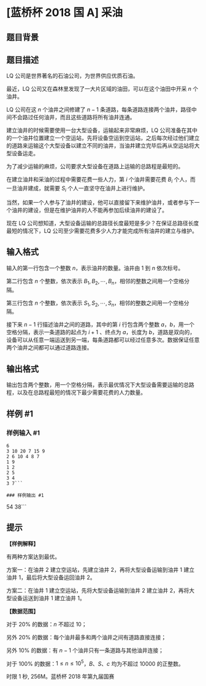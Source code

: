 # [蓝桥杯 2018 国 A] 采油

## 题目背景



## 题目描述

LQ 公司是世界著名的石油公司，为世界供应优质石油。

最近，LQ 公司又在森林里发现了一大片区域的油田，可以在这个油田中开采 $n$ 个油井。

LQ 公司在这 $n$ 个油井之间修建了 $n-1$ 条道路，每条道路连接两个油井，路径中间不会路过任何油井，而且这些道路将所有油井连通。

建立油井的时候需要使用一台大型设备，运输起来非常麻烦，LQ 公司准备在其中的一个油井位置建立一个空运站，先将设备空运到空运站，之后每次经过他们建立的道路来运输这个大型设备以建立不同的油井，当油井建立完毕后再从空运站将大型设备运走。

为了减少运输的麻烦，公司要求大型设备在道路上运输的总路程是最短的。

在建立油井和采油的过程中需要花费一些人力，第 $i$ 个油井需要花费 $B_i$ 个人，而一旦油井建成，就需要 $S_i$ 个人一直坚守在油井上进行维护。

当然，如果一个人参与了油井的建设，他可以直接留下来维护油井，或者参与下一个油井的建设，但是在维护油井的人不能再参加后续油井的建设了。

现在 LQ 公司想知道，大型设备运输的总路径长度最短是多少？在保证总路径长度最短的情况下，LQ 公司至少需要花费多少人力才能完成所有油井的建立与维护。


## 输入格式

输入的第一行包含一个整数 $n$，表示油井的数量。油井由 $1$ 到 $n$ 依次标号。

第二行包含 $n$ 个整数，依次表示 $B_1,B_2,\cdots,B_n$，相邻的整数之间用一个空格分隔。

第三行包含 $n$ 个整数，依次表示 $S_1,S_2,\cdots,S_n$，相邻的整数之间用一个空格分隔。

接下来 $n-1$ 行描述油井之间的道路，其中的第 $i$ 行包含两个整数 $a$，$b$，用一个空格分隔，表示一条道路的起点为 $i+1$ 、终点为 $a$，长度为 $b$，道路是双向的，设备可以从任意一端运送到另一端，每条道路都可以经过任意多次。数据保证任意两个油井之间都可以通过道路连接。


## 输出格式

输出包含两个整数，用一个空格分隔，表示最优情况下大型设备需要运输的总路程，以及在总路程最短的情况下最少需要花费的人力数量。

## 样例 #1

### 样例输入 #1
```
6
3 10 20 7 15 9
2 6 10 4 8 7
1 9
1 2
2 5
3 4
3 7```

### 样例输出 #1

```
54 38```

## 提示

**【样例解释】**

有两种方案达到最优。

方案一：在油井 $2$ 建立空运站，先建立油井 $2$，再将大型设备运输到油井 $1$ 建立油井 $1$，最后将大型设备运回油井 $2$。

方案二：在油井 $1$ 建立空运站，先将大型设备运输到油井 $2$ 建立油井 $2$，再将大型设备运送到油井 $1$ 建立油井 $1$。

**【数据范围】**

对于 $20\%$ 的数据：$n$ 不超过 $10$；

另外 $20\%$ 的数据：每个油井最多和两个油井之间有道路直接连接；

另外 $10\%$ 的数据：有 $n-1$ 个油井只有一条道路与其他油井连接；

对于 $100\%$ 的数据：$1\le n\le10^5$，$B$、$S$、$c$ 均为不超过 $10000$ 的正整数。

时限 1 秒, 256M。蓝桥杯 2018 年第九届国赛
